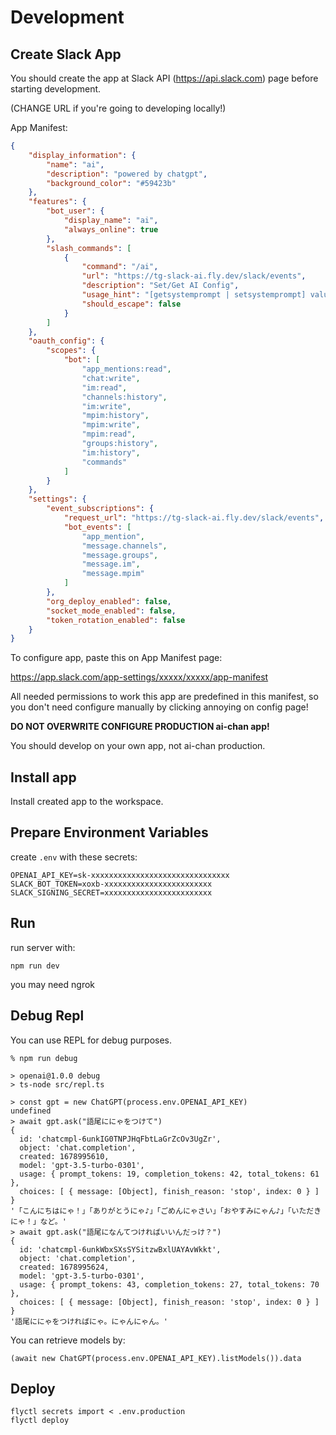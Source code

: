 # Development
## Create Slack App
You should create the app at Slack API (https://api.slack.com) page before starting development.

(CHANGE URL if you're going to developing locally!)

App Manifest:

```json
{
    "display_information": {
        "name": "ai",
        "description": "powered by chatgpt",
        "background_color": "#59423b"
    },
    "features": {
        "bot_user": {
            "display_name": "ai",
            "always_online": true
        },
        "slash_commands": [
            {
                "command": "/ai",
                "url": "https://tg-slack-ai.fly.dev/slack/events",
                "description": "Set/Get AI Config",
                "usage_hint": "[getsystemprompt | setsystemprompt] value",
                "should_escape": false
            }
        ]
    },
    "oauth_config": {
        "scopes": {
            "bot": [
                "app_mentions:read",
                "chat:write",
                "im:read",
                "channels:history",
                "im:write",
                "mpim:history",
                "mpim:write",
                "mpim:read",
                "groups:history",
                "im:history",
                "commands"
            ]
        }
    },
    "settings": {
        "event_subscriptions": {
            "request_url": "https://tg-slack-ai.fly.dev/slack/events",
            "bot_events": [
                "app_mention",
                "message.channels",
                "message.groups",
                "message.im",
                "message.mpim"
            ]
        },
        "org_deploy_enabled": false,
        "socket_mode_enabled": false,
        "token_rotation_enabled": false
    }
}
```

To configure app, paste this on App Manifest page:

https://app.slack.com/app-settings/xxxxx/xxxxx/app-manifest

All needed permissions to work this app are predefined in this manifest, so you don't need configure manually by clicking annoying on config page!

**DO NOT OVERWRITE CONFIGURE PRODUCTION ai-chan app!**

You should develop on your own app, not ai-chan production.

## Install app
Install created app to the workspace.

## Prepare Environment Variables
create `.env` with these secrets:

```
OPENAI_API_KEY=sk-xxxxxxxxxxxxxxxxxxxxxxxxxxxxxxx
SLACK_BOT_TOKEN=xoxb-xxxxxxxxxxxxxxxxxxxxxxxx
SLACK_SIGNING_SECRET=xxxxxxxxxxxxxxxxxxxxxxxx
```

## Run
run server with:
```
npm run dev
```

you may need ngrok

## Debug Repl
You can use REPL for debug purposes.

```
% npm run debug

> openai@1.0.0 debug
> ts-node src/repl.ts

> const gpt = new ChatGPT(process.env.OPENAI_API_KEY)
undefined
> await gpt.ask("語尾ににゃをつけて")
{
  id: 'chatcmpl-6unkIG0TNPJHqFbtLaGrZcOv3UgZr',
  object: 'chat.completion',
  created: 1678995610,
  model: 'gpt-3.5-turbo-0301',
  usage: { prompt_tokens: 19, completion_tokens: 42, total_tokens: 61 },
  choices: [ { message: [Object], finish_reason: 'stop', index: 0 } ]
}
'「こんにちはにゃ！」「ありがとうにゃ♪」「ごめんにゃさい」「おやすみにゃん♪」「いただきにゃ！」など。'
> await gpt.ask("語尾になんてつければいいんだっけ？")
{
  id: 'chatcmpl-6unkWbxSXsSYSitzwBxlUAYAvWkkt',
  object: 'chat.completion',
  created: 1678995624,
  model: 'gpt-3.5-turbo-0301',
  usage: { prompt_tokens: 43, completion_tokens: 27, total_tokens: 70 },
  choices: [ { message: [Object], finish_reason: 'stop', index: 0 } ]
}
'語尾ににゃをつければにゃ。にゃんにゃん。'
```

You can retrieve models by:

```
(await new ChatGPT(process.env.OPENAI_API_KEY).listModels()).data
```

## Deploy
```
flyctl secrets import < .env.production
flyctl deploy
```
